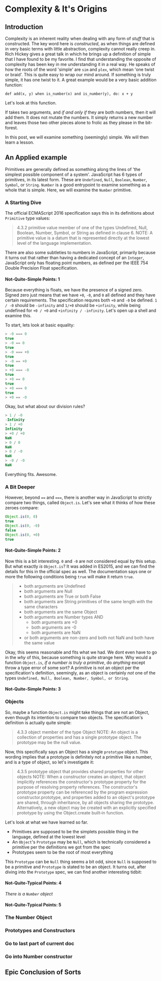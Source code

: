 # Complexity & It's Origins

## Introduction
Complexity is an inherent reality when dealing with any form of _stuff_ that is constructed.
The key word here is _constructed_, as when things are defined in very basic terms with little abstraction, complexity cannot really creep in.
Rich Hickey gives a great talk in which he brings up a definition of simple that I have found to be my favorite.
I find that understanding the opposite of complexity has been key in me understanding it in a real way.
He speaks of how the roots of the word 'simple' are `sim` and `plex`, which mean 'one twist or braid'.
This is quite easy to wrap our mind around.
If something is truly simple, it has one twist to it.
A great example would be a very basic addition function:

```
def add(x, y) when is_number(x) and is_number(y), do: x + y
```

Let's look at this function.

If takes two arguments, and _if and only if_ they are both numbers, then it will add them.
It does not mutate the numbers.
It simply returns a new number and leaves those two other pieces alone to frolic as they please in the bit-forest.

In this post, we will examine something (seemingly) simple.
We will then learn a lesson.

## An Applied example
Primitives are generally defined as something along the lines of 'the simplest possible component of a system'.
JavaScript has 6 types of primitives, in its latest form.
These are `Undefined`, `Null`, `Boolean`, `Number`, `Symbol`, or `String`.
`Number` is a good entrypoint to examine something as a whole that is simple.
Here, we will examine the `Number` primitive.

### A Starting Dive
The official ECMAScript 2016 specification says this in its definitions about `Primitive` type values:


> 4.3.2 primitive value
> member of one of the types Undefined, Null, Boolean, Number, Symbol, or String as defined in clause 6.
> NOTE:
> A primitive value is a datum that is represented directly at the lowest level of the language implementation.

There are also some subtleties to numbers in JavaScript, primarily because it turns out that rather than having a dedicated concept of an `Integer`, JavaScript only has floating point numbers, as defined per the IEEE 754 Double Precision Float specification.

#### Not-Quite-Simple Points: 1
Because everything is floats, we have the presence of a signed zero.
Signed zero just means that we have `+0`, `-0`, and `0` all defined and they have certain requirements.
The specification requres both `+0` and `-0` be defined. `1 / -0` should be `-infinity` and `1/+0` should be `+infinity`, while being undefined for `+0 / +0` and `+infinity / -infinity`.
Let's open up a shell and examine this.

To start, lets look at basic equality:

```javascript
> -0 === 0
true
> -0 == 0
true
> -0 === +0
true
> -0 == +0
true
> +0 === -0
true
> +0 == 0
true
> +0 === 0
true
> +0 == -0
```

Okay, but what about our division rules?

```javascript
> 1 / -0
-Infinity
> 1 / +0
Infinity
> +0 / +0 
NaN
> 0 / 0
NaN
> 0 / -0
NaN
> -0 / -0
NaN
```

Everything fits.
Awesome.

### A Bit Deeper
However, beyond `==` and `===`, there is another way in JavaScript to strictly compare two things, called `Object.is`.
Let's see what it thinks of how these zeroes compare:

```javascript
Object.is(0, 0)
true
Object.is(0, -0)
false
Object.is(0, +0)
true
```

#### Not-Quite-Simple Points: 2

Now this is a bit interesting. `0` and `-0` are not considered equal by this setup.
But what exactly _is_ `Object.is`?
It was added in ES2015, and we can find the details for this in the official spec as well.
The documentation says one or more the following conditions being `true` will make it return `true`.


> - both arguments are Undefined
> - both arguments are Null
> - both arguments are True or both False
> - both arguments are String primitives of the same length with the same characters
> - both arguments are the same Object
> - both arguments are Number types AND
>     - both arguments are +0
>     - both arguments are -0
>     - both arguments are NaN
> - or both arguments are non-zero and both not NaN and both have the same value

Okay, this seems reasonable and fits what we had.
We dont even have to go in the _why_ of this, because something is quite strange here.
Why would a function `Object.is`, _if a number is truly a primitive_, do _anything_ except throw a type error of some sort?
A primitive is not an object per the specification's definition, seemingly, as an object is certainly _not_ one of the types `Undefined, Null, Boolean, Number, Symbol, or String`.

#### Not-Quite-Simple Points: 3

### Objects
So, maybe a function `Object.is` might take things that are not an Object, even though its intention to compare two objects.
The specification's definition is actually quite simple:

> 4.3.3 object
> member of the type Object
> NOTE:
> An object is a collection of properties and has a single prototype object. The prototype may be the null value.

Now, this specifically says an Object has a single `prototype` object.
This wording implies that a prototype is definitely not a primitive like a number, and is a type of object, so let's investigate it:

> 4.3.5 prototype
> object that provides shared properties for other objects
> NOTE:
> When a constructor creates an object, that object implicitly references the constructor's prototype property for the purpose of resolving property references. The constructor's prototype property can be referenced by the program expression constructor.prototype, and properties added to an object's prototype are shared, through inheritance, by all objects sharing the prototype. Alternatively, a new object may be created with an explicitly specified prototype by using the Object.create built‑in function.

Let's look at what we have learned so far.

- Primitives are supposed to be the simplets possible thing in the language, defined at the lowest level
- An `Object`'s `Prototype` may be `Null`, which is technically considered a primitive per the definitions we got from the spec
- Prototypes seem to be the root of most everything

This `Prototype` can be `Null` thing seems a bit odd, since `Null` is supposed to be a primitive and `Prototype` is stated to be an object.
It turns out, after diving into the `Prototype` spec, we can find another interesting tidbit:
#### Not-Quite-Typical Points: 4

*There is a `Number` object*

#### Not-Quite-Typical Points: 5

### The Number Object
### Prototypes and Constructors
### Go to last part of current doc
### Go into Number constructor

## Epic Conclusion of Sorts

